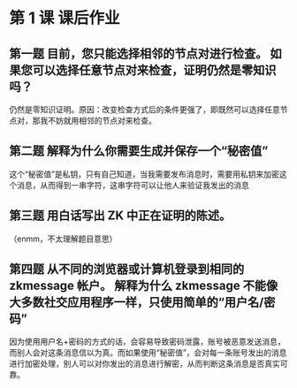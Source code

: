 # 第 1 课 课后作业

## 第一题 目前，您只能选择相邻的节点对进行检查。 如果您可以选择任意节点对来检查，证明仍然是零知识吗？

仍然是零知识证明。原因：改变检查方式后的条件更强了，即既然可以选择任意节点对，那我不妨就用相邻的节点对来检查。

## 第二题 解释为什么你需要生成并保存一个“秘密值” 

这个“秘密值”是私钥，只有自己知道，当我需要发布消息时，需要用私钥来加密这个消息，从而得到一串字符，这串字符可以让他人来验证我发出的消息

## 第三题 用白话写出 ZK 中正在证明的陈述。

（enmm，不太理解题目意思）

## 第四题 从不同的浏览器或计算机登录到相同的 zkmessage 帐户。 解释为什么 zkmessage 不能像大多数社交应用程序一样，只使用简单的“用户名/密码”

因为使用用户名+密码的方式的话，会容易导致密码泄露，账号被恶意发送消息，而别人会对这条消息信以为真。而如果使用“秘密值”，会对每一条账号发出的消息进行加密处理，别人可以对你发出的消息进行解密，从而判断这条消息是否真实可靠。
